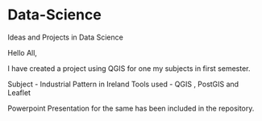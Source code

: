 # Data-Science
Ideas and Projects in Data Science

Hello All,

I have created a project using QGIS for one my subjects in first semester.

Subject - Industrial Pattern in Ireland
Tools used - QGIS , PostGIS and Leaflet

Powerpoint Presentation for the same has been included in the repository.
